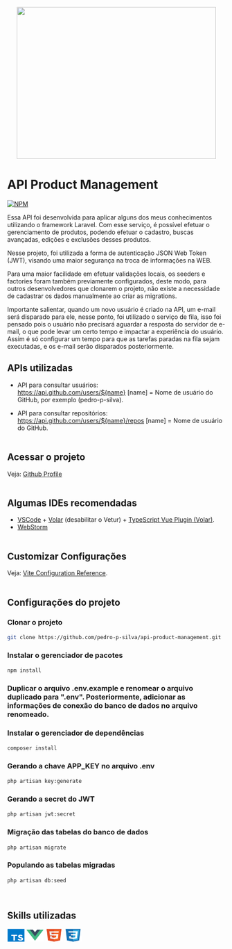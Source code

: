<p align="center">
  <img width="460" height="350" src="https://pedropsilva.com.br/images/portfolio/projects/project_two.png">
</p>

# API Product Management
[![NPM](https://img.shields.io/npm/l/react)](https://github.com/pedro-p-silva/api-product-management/blob/main/LICENSE)

Essa API foi desenvolvida para aplicar alguns dos meus conhecimentos utilizando o framework Laravel. Com esse serviço, é possível efetuar o gerenciamento de produtos, podendo efetuar o cadastro, buscas avançadas, edições e exclusões desses produtos.<br>

Nesse projeto, foi utilizada a forma de autenticação JSON Web Token (JWT), visando uma maior segurança na troca de informações na WEB.<br>

Para uma maior facilidade em efetuar validações locais, os seeders e factories foram também previamente configurados, deste modo, para outros desenvolvedores que clonarem o projeto, não existe a necessidade de cadastrar os dados manualmente ao criar as migrations.

Importante salientar, quando um novo usuário é criado na API, um e-mail será disparado para ele, nesse ponto, foi utilizado o serviço de fila, isso foi pensado pois o usuário não precisará aguardar a resposta do servidor de e-mail, o que pode levar um certo tempo e impactar a experiência do usuário. Assim é só configurar um tempo para que as tarefas paradas na fila sejam executadas, e os e-mail serão disparados posteriormente.

## APIs utilizadas
* API para consultar usuários:<br>
  https://api.github.com/users/${name} [name] = Nome de usuário do GitHub, por exemplo (pedro-p-silva).

* API para consultar repositórios:<br>
https://api.github.com/users/${name}/repos [name] = Nome de usuário do GitHub.<br><br>

## Acessar o projeto
Veja: [Github Profile](https://github-profiles-ps.netlify.app/)
<br><br>

## Algumas IDEs recomendadas

* [VSCode](https://code.visualstudio.com/) + [Volar](https://marketplace.visualstudio.com/items?itemName=Vue.volar) (desabilitar o Vetur) + [TypeScript Vue Plugin (Volar)](https://marketplace.visualstudio.com/items?itemName=Vue.vscode-typescript-vue-plugin).
* [WebStorm](https://www.jetbrains.com/pt-br/webstorm/)<br><br>

## Customizar Configurações

Veja: [Vite Configuration Reference](https://vitejs.dev/config/).<br><br>

## Configurações do projeto

### Clonar o projeto
```sh
git clone https://github.com/pedro-p-silva/api-product-management.git
```

### Instalar o gerenciador de pacotes

```sh
npm install
```

### Duplicar o arquivo .env.example e renomear o arquivo duplicado para ".env". Posteriormente, adicionar as informações de conexão do banco de dados no arquivo renomeado.<br>

### Instalar o gerenciador de dependências

```sh
composer install
```

### Gerando a chave APP_KEY no arquivo .env

```sh
php artisan key:generate
```

### Gerando a secret do JWT

```sh
php artisan jwt:secret
```

### Migração das tabelas do banco de dados

```sh
php artisan migrate
```

### Populando as tabelas migradas

```sh
php artisan db:seed
```
<br>

## Skills utilizadas
<div style="display: inline_block">
  <img align="center" title="Typescript" alt="Pedro-Ts" height="30" width="40" src="https://raw.githubusercontent.com/devicons/devicon/master/icons/typescript/typescript-plain.svg">
  <img align="center" title="Vue.js" alt="Pedro-Vue" height="30" width="40" src="https://raw.githubusercontent.com/devicons/devicon/master/icons/vuejs/vuejs-original.svg">
  <img align="center" title="HTML 5" alt="Pedro-HTML" height="30" width="40" src="https://raw.githubusercontent.com/devicons/devicon/master/icons/html5/html5-original.svg">
  <img align="center" title="CSS 3" alt="Pedro-CSS" height="30" width="40" src="https://raw.githubusercontent.com/devicons/devicon/master/icons/css3/css3-original.svg">
</div>
